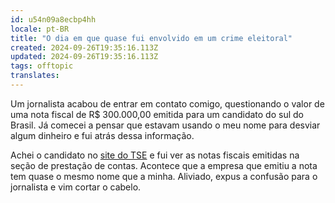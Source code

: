 ```yaml
---
id: u54n09a8ecbp4hh
locale: pt-BR
title: "O dia em que quase fui envolvido em um crime eleitoral"
created: 2024-09-26T19:35:16.113Z
updated: 2024-09-26T19:35:16.113Z
tags: offtopic
translates:
---
```


Um jornalista acabou de entrar em contato comigo, questionando o valor de uma nota fiscal de R$ 300.000,00 emitida para um candidato do sul do Brasil. Já comecei a pensar que estavam usando o meu nome para desviar algum dinheiro e fui atrás dessa informação.

Achei o candidato no [site do TSE](https://divulgacandcontas.tse.jus.br/divulga/#/home) e fui ver as notas fiscais emitidas na seção de prestação de contas. Acontece que a empresa que emitiu a nota tem quase o mesmo nome que a minha. Aliviado, expus a confusão para o jornalista e vim cortar o cabelo.
